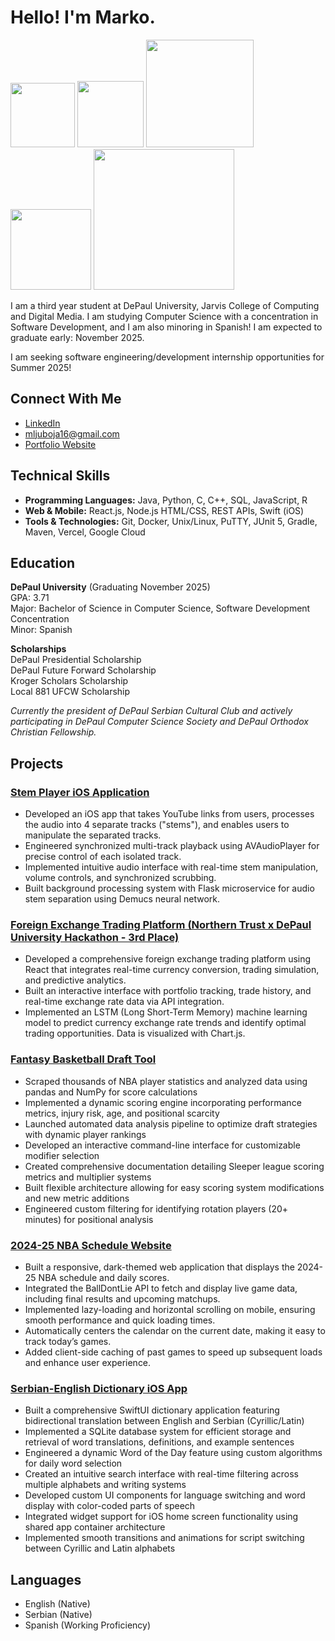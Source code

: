 # Hello! I'm Marko.
<img src="https://media.giphy.com/media/iriJzRreAIEHL4ODDs/giphy.gif" width="103">   <img src="https://media.giphy.com/media/WUHR7AZH7fxHW/giphy.gif" width="106">   <img src="https://media.giphy.com/media/sQpl7yebgk3Pq/giphy.gif" width="172">   <img src="https://media.giphy.com/media/xUPGcmrdRkCaZ5qZ2M/giphy.gif" width="129">   <img src="https://media.giphy.com/media/LoC4zxAHYHbvuIEqqx/giphy.gif" width="225">  

I am a third year student at DePaul University, Jarvis College of Computing and Digital Media. I am studying Computer Science with a concentration in Software Development, and I am also minoring in Spanish! I am expected to graduate early: November 2025.  

I am seeking software engineering/development internship opportunities for Summer 2025!
## Connect With Me
- [LinkedIn](https://www.linkedin.com/in/markoljuboja/)
- mljuboja16@gmail.com
- [Portfolio Website](https://www.markoljuboja.com)

  
## Technical Skills

- **Programming Languages:** Java, Python, C, C++, SQL, JavaScript, R
- **Web & Mobile:** React.js, Node.js HTML/CSS, REST APIs, Swift (iOS)
- **Tools & Technologies:** Git, Docker, Unix/Linux, PuTTY, JUnit 5, Gradle, Maven, Vercel, Google Cloud
  
## Education
**DePaul University** (Graduating November 2025)  
GPA: 3.71  
Major: Bachelor of Science in Computer Science, Software Development Concentration    
Minor: Spanish  

**Scholarships**  
DePaul Presidential Scholarship  
DePaul Future Forward Scholarship  
Kroger Scholars Scholarship  
Local 881 UFCW Scholarship  

*Currently the president of DePaul Serbian Cultural Club and actively participating in DePaul Computer Science Society and DePaul Orthodox Christian Fellowship.*

## Projects

### [Stem Player iOS Application](https://github.com/ljmakaronica/iOS-Stem-Player)
-	Developed an iOS app that takes YouTube links from users, processes the audio into 4 separate tracks ("stems"), and enables users to manipulate the separated tracks.
-	Engineered synchronized multi-track playback using AVAudioPlayer for precise control of each isolated track.
-	Implemented intuitive audio interface with real-time stem manipulation, volume controls, and synchronized scrubbing.
-	Built background processing system with Flask microservice for audio stem separation using Demucs neural network.


### [Foreign Exchange Trading Platform (Northern Trust x DePaul University Hackathon - 3rd Place)](https://depaul-northern-trust-hackathon.vercel.app)

-	Developed a comprehensive foreign exchange trading platform using React that integrates real-time currency conversion, trading simulation, and predictive analytics.
-	Built an interactive interface with portfolio tracking, trade history, and real-time exchange rate data via API integration.
-	Implemented an LSTM (Long Short-Term Memory) machine learning model to predict currency exchange rate trends and identify optimal trading opportunities. Data is visualized with Chart.js.


### [Fantasy Basketball Draft Tool](https://github.com/ljmakaronica/Fantasy-Draft-Tool-for-Sleeper)
- Scraped thousands of NBA player statistics and analyzed data using pandas and NumPy for score calculations  
- Implemented a dynamic scoring engine incorporating performance metrics, injury risk, age, and positional scarcity  
- Launched automated data analysis pipeline to optimize draft strategies with dynamic player rankings  
- Developed an interactive command-line interface for customizable modifier selection  
- Created comprehensive documentation detailing Sleeper league scoring metrics and multiplier systems  
- Built flexible architecture allowing for easy scoring system modifications and new metric additions  
- Engineered custom filtering for identifying rotation players (20+ minutes) for positional analysis


### [2024-25 NBA Schedule Website](https://2024-25-nba-scores.vercel.app)
- Built a responsive, dark-themed web application that displays the 2024-25 NBA schedule and daily scores.  
- Integrated the BallDontLie API to fetch and display live game data, including final results and upcoming matchups.  
- Implemented lazy-loading and horizontal scrolling on mobile, ensuring smooth performance and quick loading times.  
- Automatically centers the calendar on the current date, making it easy to track today’s games.  
- Added client-side caching of past games to speed up subsequent loads and enhance user experience.

 ### [Serbian-English Dictionary iOS App](https://github.com/ljmakaronica/serbDictionaryiOSApp)
- Built a comprehensive SwiftUI dictionary application featuring bidirectional translation between English and Serbian (Cyrillic/Latin)
- Implemented a SQLite database system for efficient storage and retrieval of word translations, definitions, and example sentences
- Engineered a dynamic Word of the Day feature using custom algorithms for daily word selection
- Created an intuitive search interface with real-time filtering across multiple alphabets and writing systems
- Developed custom UI components for language switching and word display with color-coded parts of speech
- Integrated widget support for iOS home screen functionality using shared app container architecture
- Implemented smooth transitions and animations for script switching between Cyrillic and Latin alphabets 


## Languages
- English (Native)
- Serbian (Native)
- Spanish (Working Proficiency)
